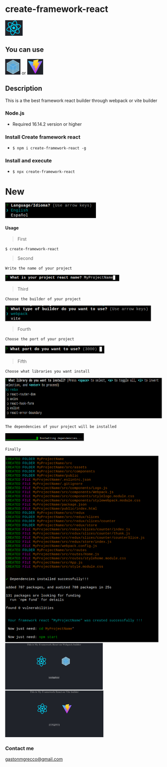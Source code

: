 # create-framework-react
<img src="./pictures/react.png" height=50/>

## You can use

<img src="./pictures/webpack.png" height=50/> or
<img src="./pictures/vite.png" height=50/>



## Description
This is a the best framework react builder through webpack or vite builder


### Node.js
* Required 16.14.2 version or higher

### Install Create framework react
* `$ npm i create-framework-react -g`
### Install and execute 
* `$ npx create-framework-react`

# New
<img src="./pictures/language.png" height=50/>

#### Usage
>First

`$ create-framework-react`
>Second

`Write the name of your project`

<img src="./pictures/nameProject.png" height=20/>

>Third

`Choose the builder of your project`

<img src="./pictures/builderImage.png" height=50/>

>Fourth

`Choose the port of your project`

<img src="./pictures/portImage.png" height=25/>

>Fifth

`Choose what libraries you want install`

<img src="./pictures/libraryImage.png" height=130/>

`The dependencies of your project will be installed`

<img src="./pictures/installingImage.png" height=25/>

`Finally`

<img src="./pictures/finalImage.png" height=600/>
<img src="./pictures/webpackLocalImage.png" height=150/>
<img src="./pictures/viteLocalImage.png" height=150/>

### Contact me
gastonmgrecco@gmail.com